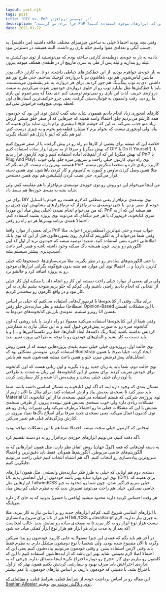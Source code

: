 ```yaml
---
layout: post.njk
tags: post
title: "DIY vs. PnP در توسعه‌ی نرم‌افزار"
description: "چرا برای من گزینه‌ی PnP همیشه جواب نمیده؟ چرا بعضی وقتا باید خودمون توسعه رو جلو ببریم به جای این که ابزارهای موجود استفاده کنیم؟"
date: 2021-01-22
---
```


وقتی بچه بودید احتمالا خیلی به ساختن چیزمیزای مختلف علاقه داشتید (من داشتم). یه چسب آبکی و تعدادی مقوا واسم حکم بازی رو داشت. البته همیشه در دسترس نبود.

یادمه یه بار یه خونه‌ی دوطبقه‌ی کارتنی ساخته بودم که می‌تونستید از توی دودکشش یه تیله رو بندازید و تیله پس از طی یه سری مارپیچ از در طبقه‌ی همکف میومد بیرون.

یه بار خونه‌ی خواهرم بودیم. از این خط‌کش‌های خیاطی داشت، دو تا. یه کارتن خالی پودر ماشین لباس‌شویی هم بود. باهاشون دو تا دروازه‌ی کوچیک ساختم. حتی طرح تور هم داشتن :دی یه توپ پینگ‌پنگ هم جور کردیم. برای هر دروازه، یه نفر پشتشون می‌نشست. باید با خط‌کش‌ها مثل بیلیارد توپ رو از جلوی دروازه‌ی خودمون شوت می‌کردیم به سمت دروازه‌ی حریف. لذت این بازی رو نمی‌تونم توصیف کنم :دی بعدا که پسرعموم این بازی ما رو دید، رفت واسمون یه فوتبال‌دستی گرفت. یعنی جزو خرکیف‌ترین انسان‌های اون لحظه بودم. هیچ‌وقت فراموش نمی‌کنم.

کارهای اینجوری زیاد انجام دادیم هممون. شاید بشه گفت لذتش توی این بود که خودمون همه کارشو می‌بردیم جلو. احتمالا واسه همینه که چیزهایی که از صفر خلق میشن ارزش بیشتری برام دارن. شاید برای همینه که Lego زیاد منو جذب نمی‌کنه. نه این که خوشم نیاد. ولی اونجوری نیست که بخوام برم ۲ میلیارد قطعه‌شو بخرم و یه چیزی درست کنم. اینو هم بگم که اینو با پازل هم اشتباه نگیرید.

خلاصه این که میشه برای بعضی از کارها دو راه رو در پیش گرفت. یا از صفر شروع کنیم و صرفا از یه سری ابزار ساده استفاده کنیم (که بهش میگن DIY یا Do It Yourself). یا این که از آیتم‌های آماده استفاده کنیم و توی کارمون قرار بدیم (که بهش میگن PnP یا Plug And Play). توی راه دوم، کارتون خیلی راحت و سریع‌تر میره جلو. ولی خوب همیشه بهترین راه نیست. لازمه بگم که PnP کاربرد زیادی داره و شخصا منکرش نیستم. مثلا همین وصل کردن ماوس و کیبورد به کامپیوتر و کار کردن باهاشون توی همین دسته قرار می‌گیره. حتی نصب کردن اپلیکیشن هم توی همین دسته‌س.

من اینجا می‌خوام این دو روش رو توی حوزه‌ی توسعه‌ی نرم‌افزار با هم مقایسه کنم. ولی شاید بشه به بقیه‌ی حوزه‌ها هم بسط داد.

برای من DIY توی توسعه‌ی نرم‌افزار یعنی منطقی که لازم هست رو خودم با استایل خودم از صفر بزنم. یا حتی توسعه‌ی یه نرم‌افزار که نرم‌افزارهای مشابهش اون چیزی رو که من می‌خوام انجام نمیدن (خیلی پیش میاد این مورد). PnP هم میشه این که از یه سری کتابخونه، فریم‌ورک یا هر چیز دیگه‌ای که می‌تونه توی پروژه بشینه استفاده کنم. احتمالا همه‌ی برنامه‌نویس‌ها هر دو راه رو رفتن.

برای بعضی از موارد واقعا PnP جواب میده و حتی تنهاترین (منطقی‌ترین) جوابه. مثلا وقتی شما می‌خواید از یه الگوریتم کدگذاری روی پسوردهاتون قبل از این که توی بانک اطلاعاتی ذخیره بشن استفاده کنید، شدیدا توصیه میشه که خودتون نرید از اول کد اون الگوریتم رو بزنید. چون همیشه باگ ممکنه وجود داشته باشه و همین امر باعث آسیب‌پذیری بیشتر سیستم بشه.

یا حتی الگوریتم‌های ساده‌تر رو در نظر بگیرید. مثلا مرتب‌سازی‌ها، جستجوها (که خیلی کاربرد دارن) و ... احتمالا توی این موارد هم بشه بدون هیچ‌گونه نگرانی ابزارهای موجود رو به پروژه اضافه کرد و حالشو برد.

ولی برای بعضی از موارد خیلی راحت نمیشه این کار رو انجام داد. یا ممکنه اول کار خیلی از انتخابی که انجام دادیم راضی باشیم ولی کم‌کم که جلو بریم متوجه بشیم نیازی به این کار نبود و در واقع کارمون رو سخت‌تر کردیم.

برای مثال، وقتی از کتابخونه‌ها یا فریم‌ورک‌هایی استفاده می‌کنیم که خیلی بر اساس سلیقه و نظر سازنده‌ش جلو رفتن (اصطلاحا Opinion-Based هستن) با این مشکلات روبرو میشیم. نمونه‌ی بارزش کتابخونه‌های مربوط به UI هستن.

وقتی شما از این کتابخونه‌ها استفاده می‌کنید معمولا دو راه دارید. یا باید روشی که اون کتابخونه میره رو به صورت پیش‌فرض قبول کنید و به این شکل نیازی به سفارشی کردنش نداشته باشید (مثلا رنگ دکمه‌ها، ابعاد المان‌ها، خط زیر تکستباکس‌ها و ...) و یا باید دست به کار بشید و المان‌های خودتون رو با توجه به طراحی پروژه تغییر بدید.

توی حالت اول، پروژه‌تون خیلی خیلی شبیه بقیه‌ی پروژه‌هایی میشه که از همین روش استفاده کردن. نمونه‌ش مشکلی بود که Bootstrap ایجاد کرده. خیلیا صرفا با همون استایل‌های پیش‌فرضش میرن جلو و همین باعث میشه همه‌شون شبیه هم باشن.

توی حالت دوم، شما باید یه زبان جدید رو یاد بگیرید و اون زبانی هست که اون کتابخونه برای خودش تعریف کرده. برای بعضی از این کتابخونه‌ها، این زبان به شدت بد طراحی شده و کار سفارشی کردن UI با اون زبان خیلی خیلی سخت و پیچیده‌س.

مشکل بعدی که وجود داره اینه که اگه اون کتابخونه یه مشکل اساسی داشته باشه، شما باید صبر کنید تا نسخه‌ی بعدیش بیاد و ازش استفاده کنید. برای مثال ما الآن داریم از Material UI توی پروژه‌ی شرکتی که هستم استفاده می‌کنیم. نسخه‌ی ما از این کتابخونه، مشکلات زیادی داره ولی خوب نسخه‌ی بعدیش هنوز نیومده بیرون. از طرفی نسخه‌ی بعدیش با این که مشکلات فعلی ما رو احتمالا برطرف می‌کنه ولی تغییرات زیادی رو هم توی کدمون اعمال می‌کنه. یعنی نسخه‌ی جدید صرفا برای اصلاح باگ‌ها نمیاد بیرون. در کنارش ویژگی‌های قبلی هم تغییر می‌کنن.

اینجاس که کارمون خیلی سخت میشه. احتمالا شما هم با این مشکلات مواجه بودید.

اگه دقت کنیم، می‌تونیم ابزارهای حوزه‌ی نرم‌افزار رو به دو دسته تقسیم کرد.

یه دسته اون‌هایی که همه (کول‌ّ جهان) روش اتفاق نظر دارن، مثل همون ابزارهایی که به الگوریتم‌های خاصی مربوطن. الگوریتم‌ها همونان. فقط باید دقیق‌ترین و احتمالا سریع‌ترین پیاده‌سازی رو انتخاب کنیم. اگه هم اشتباه انتخاب کنیم خیلی راحت می‌تونیم جایگزین کنیم.

دسته‌ی دوم هم اونایی که خیلی به طرز فکر سازنده‌ش وابسته‌ن. مثل همون ابزارهای UI. توی این موارد شاید بهتر باشه خودمون از اول انجامش بدیم (DIY). برای همینه که ابزارهایی مثل TailwindCSS خیلی سریع فراگیر شدن. چون شما رو محدود به چیز خاصی نمی‌کنن. خیلی هم راحت می‌تونید تغییرش بدید که به نظرم خیلی کم پیش میاد.

هر وقت احساس کردید دارید محدود میشید (واقعی یا حسی) بدونید که یه جای کار داره می‌لنگه.

با ابزارهای اساسی شروع کنید. کم‌کم ابزارهای جدید رو بر اساس نیاز به کار ببرید. مثلا برای شروع پیاده‌سازی UI، غیر از HTML/CSS و JavaScript به چیزی نیاز ندارید. لازم نیست هزار نوع ابزار رو به کار ببرید تا یه صفحه‌ی ساده رو نمایش بدید. جالب اینجاست که بعد از یه مدت برای هر ابزار هم هزار نوع ابزار کمکی میاد. چه شود!

در آخر هم باید بگم که همه‌ی این چیزا معمولا یه جایی کاربرد خودشون رو پیدا می‌کنن وگرنه تا الآن منسوخ شده بودن. ولی شخصا با نوع دومشون مشکل دارم. به نظرم فقط باید وقتی لازمن استفاده بشن. و وقتی خودمون می‌تونیم پیاده‌شون کنیم یعنی این که احتمالا اصلا لازم نمیشن. شاید بهتر این باشه که از ایده‌هاشون استفاده کنیم تا این که کلشون رو بیاریم توی کار. «چرخ رو دوباره اختراع نکن» اینجا مصداق نداره. چرخی که به اندازه‌ی اختراعش باید صرف بهبود و سفارشی کردنش بکنیم همون بهتر که از اول اختراع بشه، با ذهنیتی که خودمون داریم، بر اساس نیازهای خودمون، با عمر بیشتر.

این مقاله رو بر اساس برداشت خودم از شرایط فعلی، شرایط قبلی، و
<a href="https://bastianallgeier.com/notes/diy" target="_blank">مقاله‌ای که Bastian Allgeier توی وبلاگش نوشته بود</a>
نوشتم.
